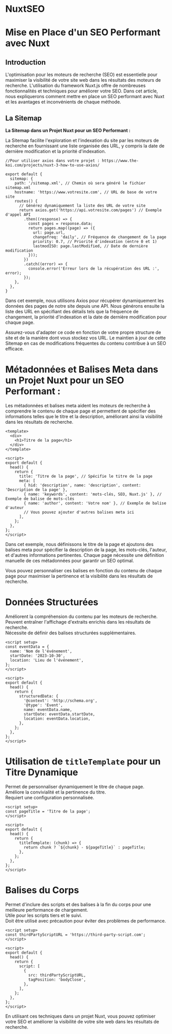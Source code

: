 # NuxtSEO

# Mise en Place d'un SEO Performant avec Nuxt

## Introduction
L'optimisation pour les moteurs de recherche (SEO) est essentielle pour maximiser la visibilité de votre site web dans les résultats des moteurs de recherche. L'utilisation du framework Nuxt.js offre de nombreuses fonctionnalités et techniques pour améliorer votre SEO. Dans cet article, nous expliquerons comment mettre en place un SEO performant avec Nuxt et les avantages et inconvénients de chaque méthode.

## La Sitemap
**La Sitemap dans un Projet Nuxt pour un SEO Performant :**

La Sitemap facilite l'exploration et l'indexation du site par les moteurs de recherche en fournissant une liste organisée des URL, y compris la date de dernière modification et la priorité d'indexation.

```
//Pour utiliser axios dans votre projet : https://www.the-koi.com/projects/nuxt-3-how-to-use-axios/

export default {
  sitemap: {
    path: '/sitemap.xml', // Chemin où sera généré le fichier sitemap.xml
    hostname: 'https://www.votresite.com', // URL de base de votre site
    routes() {
      // Générez dynamiquement la liste des URL de votre site
      return axios.get('https://api.votresite.com/pages') // Exemple d'appel API
        .then((response) => {
          const pages = response.data;
          return pages.map((page) => ({
            url: page.url,
            changefreq: 'daily', // Fréquence de changement de la page
            priority: 0.7, // Priorité d'indexation (entre 0 et 1)
            lastmodISO: page.lastModified, // Date de dernière modification
          }));
        })
        .catch((error) => {
          console.error('Erreur lors de la récupération des URL :', error);
        });
    },
  },
}
```

Dans cet exemple, nous utilisons Axios pour récupérer dynamiquement les données des pages de notre site depuis une API. Nous générons ensuite la liste des URL en spécifiant des détails tels que la fréquence de changement, la priorité d'indexation et la date de dernière modification pour chaque page.

Assurez-vous d'adapter ce code en fonction de votre propre structure de site et de la manière dont vous stockez vos URL. Le maintien à jour de cette Sitemap en cas de modifications fréquentes du contenu contribue à un SEO efficace.

# **Métadonnées et Balises Meta dans un Projet Nuxt pour un SEO Performant :**

Les métadonnées et balises meta aident les moteurs de recherche à comprendre le contenu de chaque page et permettent de spécifier des informations telles que le titre et la description, améliorant ainsi la visibilité dans les résultats de recherche.

```
<template>
  <div>
    <h1>Titre de la page</h1>
  </div>
</template>

<script>
export default {
  head() {
    return {
      title: 'Titre de la page', // Spécifie le titre de la page
      meta: [
        { hid: 'description', name: 'description', content: 'Description de la page' },
        { name: 'keywords', content: 'mots-clés, SEO, Nuxt.js' }, // Exemple de balise de mots-clés
        { name: 'author', content: 'Votre nom' }, // Exemple de balise d'auteur
        // Vous pouvez ajouter d'autres balises meta ici
      ],
    };
  },
};
</script>
```

Dans cet exemple, nous définissons le titre de la page et ajoutons des balises meta pour spécifier la description de la page, les mots-clés, l'auteur, et d'autres informations pertinentes. Chaque page nécessite une définition manuelle de ces métadonnées pour garantir un SEO optimal.

Vous pouvez personnaliser ces balises en fonction du contenu de chaque page pour maximiser la pertinence et la visibilité dans les résultats de recherche.

# Données Structurées
Améliorent la compréhension du contenu par les moteurs de recherche.  
Peuvent entraîner l'affichage d'extraits enrichis dans les résultats de recherche.  
Nécessite de définir des balises structurées supplémentaires.

```
<script setup>
const eventData = {
  name: 'Nom de l'événement',
  startDate: '2023-10-30',
  location: 'Lieu de l'événement',
};
</script>

<script>
export default {
  head() {
    return {
      structuredData: {
        '@context': 'http://schema.org',
        '@type': 'Event',
        name: eventData.name,
        startDate: eventData.startDate,
        location: eventData.location,
      },
    };
  },
};
</script>
```
# Utilisation de `titleTemplate` pour un Titre Dynamique
Permet de personnaliser dynamiquement le titre de chaque page.  
Améliore la convivialité et la pertinence du titre.  
Requiert une configuration personnalisée.
```
<script setup>
const pageTitle = 'Titre de la page';
</script>

<script>
export default {
  head() {
    return {
      titleTemplate: (chunk) => {
        return chunk ? `${chunk} - ${pageTitle}` : pageTitle;
      },
    };
  },
};
</script>
```
# Balises du Corps
Permet d'inclure des scripts et des balises à la fin du corps pour une meilleure performance de chargement.  
Utile pour les scripts tiers et le suivi.  
Doit être utilisé avec précaution pour éviter des problèmes de performance.

```
<script setup>
const thirdPartyScriptURL = 'https://third-party-script.com';
</script>

<script>
export default {
  head() {
    return {
      script: [
        {
          src: thirdPartyScriptURL,
          tagPosition: 'bodyClose',
        },
      ],
    };
  },
};
</script>
```
En utilisant ces techniques dans un projet Nuxt, vous pouvez optimiser votre SEO et améliorer la visibilité de votre site web dans les résultats de recherche. 
